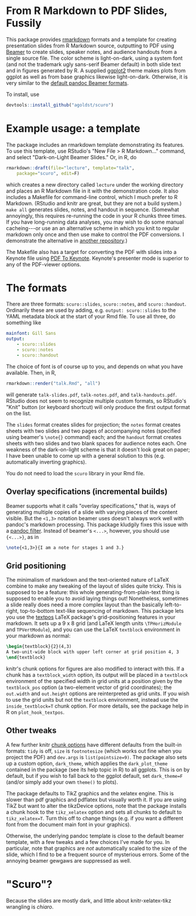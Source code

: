 
# From R Markdown to PDF Slides, Fussily

This package provides [rmarkdown](http://rmarkdown.rstudio.com) formats and a template for creating presentation slides from R Markdown source, outputting to PDF using [Beamer](http://ctan.org/pkg/beamer) to create slides, speaker notes, and audience handouts from a single source file. The color scheme is light-on-dark, using a system font (and not the trademark ugly sans-serif Beamer default) in both slide text and in figures generated by R. A supplied [ggplot2](http://ggplot2.org) theme makes plots from ggplot as well as from base graphics likewise light-on-dark. Otherwise, it is very similar to the [default pandoc Beamer formats](http://rmarkdown.rstudio.com/beamer_presentation_format.html).

To install, use

```R
devtools::install_github("agoldst/scuro")
```

# Example usage: a template

The package includes an rmarkdown template demonstrating its features. To use this template, use RStudio's "New File > R Markdown..." command, and select "Dark-on-Light Beamer Slides." Or, in R, do

```R
rmarkdown::draft(file="lecture", template="talk",
    package="scuro", edit=F)
```

which creates a new directory called `lecture` under the working directory and places an R Markdown file in it with the demonstration code. It also includes a Makefile for command-line control, which I much prefer to R Markdown. (RStudio and knitr are great, but they are not a build system.) `make all` generates slides, notes, and handout in sequence. (Somewhat annoyingly, this requires re-running the code in your R chunks three times. If you have long-running data analyses, you may wish to do some manual cacheing---or use an an alternative scheme in which you knit to regular markdown only once and then use make to control the PDF conversions. I demonstrate the alternative in [another repository](https://github.com/agoldst/tex/blob/master/rmd-slides/).)

The Makefile also has a target for converting the PDF with slides into a Keynote file using [PDF To Keynote](https://www.cs.hmc.edu/~oneill/freesoftware/pdftokeynote.html). Keynote's presenter mode is superior to any of the PDF-viewer options.

# The formats

There are three formats: `scuro::slides`, 
`scuro::notes`, and `scuro::handout`. Ordinarily these are used by adding, e.g. `output: scuro::slides` to the YAML metadata block at the start of your Rmd file.  To use all three, do something like

```yaml
mainfont: Gill Sans
output:
    - scuro::slides
    - scuro::notes
    - scuro::handout
```

The choice of font is of course up to you, and depends on what you have available. Then, in R,

```R
rmarkdown::render("talk.Rmd", "all")
```

will generate `talk-slides.pdf`, `talk-notes.pdf`, and `talk-handouts.pdf`.
RStudio does not seem to recognize multiple custom formats, so RStudio's "Knit" button (or keyboard shortcut) will only produce the first output format on the list.

The `slides` format creates slides for projection; the `notes` format creates sheets with two slides and two pages of accompanying notes (specified using beamer's `\note{}` command) each; and the `handout` format creates sheets with two slides and two blank spaces for audience notes each. One weakness of the dark-on-light scheme is that it doesn't look great on paper; I have been unable to come up with a general solution to this (e.g. automatically inverting graphics).

You do not need to load the `scuro` library in your Rmd file.

## Overlay specifications (incremental builds)

Beamer supports what it calls "overlay specifications," that is, ways of generating multiple copies of a slide with varying pieces of the content visible. But the `<1,3>` notation beamer uses doesn't always work well with pandoc's markdown processing. This package kludgily fixes this issue with a [pandoc filter](inst/python/overlay_filter). Instead of beamer's `<...>`, however, you should use `{<...>}`, as in

```latex
\note{<1,3>}{I am a note for stages 1 and 3.}
```

## Grid positioning

The minimalism of markdown and the text-oriented nature of LaTeX combine to make any tweaking of the layout of slides quite tricky. This is supposed to be a feature: this whole generating-from-plain-text thing is supposed to enable you to avoid laying things out! Nonetheless, sometimes a slide really does need a more complex layout than the basically left-to-right, top-to-bottom text-like sequencing of markdown. This package lets you use the [textpos](http://ctan.org/pkg/textpos) LaTeX package's grid-positioning features in your markdown. It sets up a 9 x 8 grid (and LaTeX length units `\TPHorizModule` and `TPVertModule`), and you can use the LaTeX `textblock` environment in your markdown as normal:

```latex
\begin{textblock}{2}(4,3)
A two-unit-wide block with upper left corner at grid position 4, 3
\end{textblock}
```

knitr's chunk options for figures are also modified to interact with this. If a chunk has a `textblock_width` option, its output will be placed in a `textblock` environment of the specified width in grid units at a position given by the `textblock_pos` option (a two-element vector of grid coordinates); the `out.width` and `out.height` options are reinterpreted as grid units. If you wish to use the grid units but not the `textblock` environment, instead use the `inside_textblock=T` chunk option. For more details, see the package help in R on `plot_hook_textpos`.

## Other tweaks

A few further knitr [chunk options](http://yihui.name/knitr/options/) have different defaults from the built-in formats: `tidy` is off, `size` is `footnotesize` (which works out fine when you project the PDF) and `dev.args` is `list(pointsize=9)`. The package also sets up a custom option, `dark_theme`, which applies the `dark_plot_theme` contained in the package (see its help topic in R) to all ggplots. This is on by default, but if you wish to fall back to the ggplot default, set `dark_theme=F` (and/or simply add your own `theme()` to plots).

The package defaults to TikZ graphics and the xelatex engine. This is slower than pdf graphics and pdflatex but visually worth it. If you are using TikZ but want to alter the tikzDevice options, note that the package installs a chunk hook to the `tikz_xelatex` option and sets all chunks to default to `tikz_xelatex=T`. Turn this off to change things (e.g. if you want a different font from the document main font in your graphics).

Otherwise, the underlying pandoc template is close to the default beamer template, with a few tweaks and a few choices I've made for you. In particular, note that graphics are *not* automatically scaled to the size of the slide, which I find to be a frequent source of mysterious errors. Some of the annoying beamer gewgaws are suppressed as well.

# "Scuro"?

Because the slides are mostly dark, and little about knitr-xelatex-tikz wrangling is *chiaro*.
